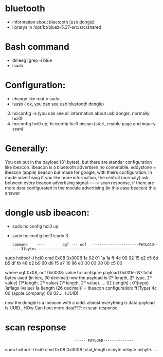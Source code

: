 # bluetooth
- information about bluetooth (usb dongle)
- librarys in /opt/bt/bluez-5.37-src/src/shared

# Bash command
- dmesg |grep -i blue
- lsusb


# Configuration:

- change like root o sudo
- lsusb ( ok, you can see usb bluetooth dongle)
3. hciconfig -a (you can see all information about usb dongle, normally hci0)
4. hciconfig hci0 up; hciconfig hci0 piscan (start, enable page and inquiry scan)

# Generally:
You can put in the payload (31 bytes), but there are standar configuration like ibeacon. Ibeacon is a bluetooth advertisen no connetable. eddystone = ibeacon (apple) beacon but made for google, with theirs configuration. 
In mode advertising if you like more information, the central (normaly) ask between every beacon advertising signal---> scan response, if there are more data configurated in the module advertising (in this case beacon) this answer.

# dongle usb ibeacon:
- sudo hciconfig hci0 up
- sudo hciconfig hci0 leadv 3

      command    ----        ogf --- ocf   ---------------------PAYLOAD------31bytes-------------------------------------------     
      
sudo hcitool -i hci0 cmd 0x08 0x0008 1e 02 01 1a 1a ff 4c 00 02 15 e2 c5 6d b5 df fb 48 d2 b0 60 d0 f5 a7 10 96 e0 00 00 00 00 c5 00

where  ogf 0x08, ocf 0x0008:  value to configure payload 
      0x001e: Nº total bytes used (in hex, 30 decimal)
      now the payload is (1º length, 2º type, 2º value) (1º length, 2º value) (1º length, 2º value)..... 
      02 (length) ; 01(type)  1aflags (value)
      1a (length (26 decimal)) = ibeacon configuration: ff(Type) 4c 00 (apple company) 00 02.... (UUID) 

now the dongle is a ibeacon with a uidd. almost everything is data payload is UUID...HOw Can I put more data???: in scan response. 
# scan response
                                    ----- PAYLOAD--------------
sudo hcitool -i hci0 cmd 0x08 0x0008 total_length mibyte mibyte mibyte.....
